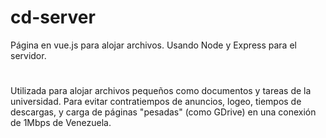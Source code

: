 # cd-server
Página en vue.js para alojar archivos.
Usando Node y Express para el servidor.

# 
Utilizada para alojar archivos pequeños como documentos y tareas de la universidad. Para evitar contratiempos de anuncios, logeo, tiempos de descargas, y carga de páginas "pesadas" (como GDrive) en una conexión de 1Mbps de Venezuela.
